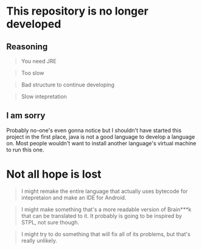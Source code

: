 # This repository is no longer developed

## Reasoning
> You need JRE

> Too slow

> Bad structure to continue developing

> Slow intepretation

## I am sorry
Probably no-one's even gonna notice but I shouldn't have started this project in the first place, java is not a good language to develop a language on. Most people wouldn't want to install another language's virtual machine to run this one.
# Not all hope is lost
> I might remake the entire language that actually uses bytecode for intepretaion and make an IDE for Android.

> I might make something that's a more readable version of Brain***k that can be translated to it. It probably is going to be inspired by STPL, not sure though.

> I might try to do something that will fix all of its problems, but that's really unlikely.
